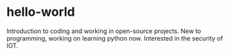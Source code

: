 # hello-world
Introduction to coding and working in open-source projects.
New to programming, working on learning python now.
Interested in the security of IOT.
